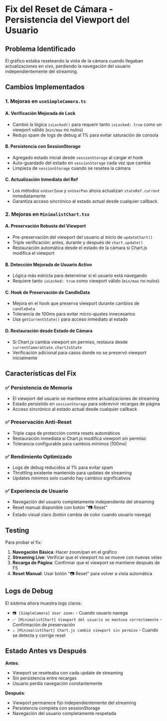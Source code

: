 # Fix del Reset de Cámara - Persistencia del Viewport del Usuario

## Problema Identificado

El gráfico estaba reseteando la vista de la cámara cuando llegaban actualizaciones en vivo, perdiendo la navegación del usuario independientemente del streaming.

## Cambios Implementados

### 1. Mejoras en `useSimpleCamera.ts`

#### A. Verificación Mejorada de Lock
- Cambió la lógica `isLocked()` para requerir tanto `isLocked: true` como un viewport válido (`min/max` no nulos)
- Redujo spam de logs de debug al 1% para evitar saturación de consola

#### B. Persistencia con SessionStorage
- Agregado estado inicial desde `sessionStorage` al cargar el hook
- Auto-guardado del estado en `sessionStorage` cada vez que cambia
- Limpieza de `sessionStorage` cuando se resetea la cámara

#### C. Actualización Inmediata del Ref
- Los métodos `onUserZoom` y `onUserPan` ahora actualizan `stateRef.current` inmediatamente
- Garantiza acceso sincrónico al estado actual desde cualquier callback

### 2. Mejoras en `MinimalistChart.tsx`

#### A. Preservación Robusta del Viewport
- Pre-preservación del viewport del usuario al inicio de `updateChart()`
- Triple verificación: antes, durante y después de `chart.update()`
- Restauración automática desde el estado de la cámara si Chart.js modifica el viewport

#### B. Detección Mejorada de Usuario Activo
- Lógica más estricta para determinar si el usuario está navegando
- Requiere tanto `isLocked: true` como viewport válido (`min/max` no nulos)

#### C. Hook de Preservación de CandleData
- Mejora en el hook que preserva viewport durante cambios de `candleData`
- Tolerancia de 100ms para evitar micro-ajustes innecesarios
- Usa `getCurrentState()` para acceso inmediato al estado

#### D. Restauración desde Estado de Cámara
- Si Chart.js cambia viewport sin permiso, restaura desde `currentCameraState.chartJsState`
- Verificación adicional para casos donde no se preservó viewport inicialmente

## Características del Fix

### ✅ Persistencia de Memoria
- El viewport del usuario se mantiene entre actualizaciones de streaming
- Estado persistido en `sessionStorage` para sobrevivir recargas de página
- Acceso sincrónico al estado actual desde cualquier callback

### ✅ Preservación Anti-Reset
- Triple capa de protección contra resets automáticos
- Restauración inmediata si Chart.js modifica viewport sin permiso
- Tolerancia configurable para cambios mínimos (100ms)

### ✅ Rendimiento Optimizado
- Logs de debug reducidos al 1% para evitar spam
- Throttling existente mantenido para updates de streaming
- Updates mínimos solo cuando hay cambios significativos

### ✅ Experiencia de Usuario
- Navegación del usuario completamente independiente del streaming
- Reset manual disponible con botón "📷 Reset"
- Estado visual claro (botón cambia de color cuando usuario navega)

## Testing

Para probar el fix:

1. **Navegación Básica**: Hacer zoom/pan en el gráfico
2. **Streaming Live**: Verificar que el viewport no se mueve con nuevas velas
3. **Recarga de Página**: Confirmar que el viewport se mantiene después de F5
4. **Reset Manual**: Usar botón "📷 Reset" para volver a vista automática

## Logs de Debug

El sistema ahora muestra logs claros:
- `📷 [SimpleCamera] User zoom:` - Cuando usuario navega
- `✅ [MinimalistChart] Viewport del usuario se mantuvo correctamente` - Confirmación de preservación
- `⚠️ [MinimalistChart] Chart.js cambió viewport sin permiso` - Cuando se detecta y corrige reset

## Estado Antes vs Después

**Antes**: 
- Viewport se reseteaba con cada update de streaming
- Sin persistencia entre recargas
- Usuario perdía navegación constantemente

**Después**:
- Viewport permanece fijo independientemente del streaming
- Persistencia completa con sessionStorage
- Navegación del usuario completamente respetada
